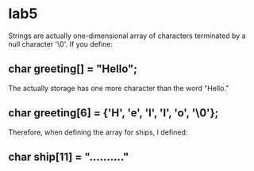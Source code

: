 # lab5
Strings are actually one-dimensional array of characters terminated by a null character '\0'.
If you define:
## char greeting[] = "Hello";
The actually storage has one more character than the word "Hello."
## char greeting[6] = {'H', 'e', 'l', 'l', 'o', '\0'};
Therefore, when defining the array for ships, I defined:
## char ship[11] = ".........."
